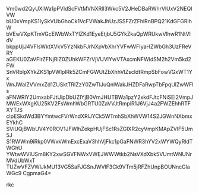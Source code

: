 Vm0wd2QyUXlWa1pPVldScFVtMVNXRll3Wkc5V2JHeDBaRWhrVlUxV2NEQlVW
bU0xVmpKS1IySkVUbGhoCk1VcFVWakJhUzJSSFZrZFhiRnBPQ21KdGFGRlhW
bVEwVXpKTmVGcElWbWxTYlZKd1EyeEtjbU5GYkZkaQpWRUkwVlhwR1NtVldV
bkppUjJ4VFlsWktXVkV5YzNkbFJrNXpVbXhrYVFwWFIyaHZWbGh3UzFReVRY
aGEKU0ZaVFlrZFNjRlZ0ZUhkWFZrVjVUVlYwVTAxcmNFWldSM2h2Vm5kd2FW
SnVRblpXYkZKS1pVWlplRk5ZCmFGWUtZbXhhVlZscldtRmpSbFowVGxWT1Yx
WnJWalZVVmxZd1ZUSktTRlZzY0ZwTlJuQnlWakJHZDFaRwpTbFpqUlZwWFls
aFNWRlY2UmxabFJtUlpDbUZIYjB0VmJHUTBWa1pzY2xkdFJtcFNiSEI2VmpJ
MWExWXgKU25KV2FsWmhWbGRTU0ZaVVJtRmpiR1J6VjJ4a2FWZEhhRTFXYTJS
clpESkdWd3BYYmtwcFVrWndXRlJYCk5WTmhSbXhWVW14S2JGWnNXbmxEYkhC
SVlUQjBWbUV4Y0ROV1JFWlhZekpHUjFSc1RsZGlXR2cyVmpKMApZVlF5Um5J
S1RWWm9iRkp0VWxkWmExcExaV3hhVjFkc1pGaFNWR3hYV2xWYWQyRldTWGhU
YWtwWVlUSm8KY2xwSGVFNWxVWEJWWWtkb2NsVXdXbk5VUmtWNUNrMVdUbWxT
TUZwVFZVWlJkMU13VG5SaFJGSnJWVlF3Ck9VTm5jRFZhUnpBOUNncGlaWGc9
CgpmaG4=

rkc